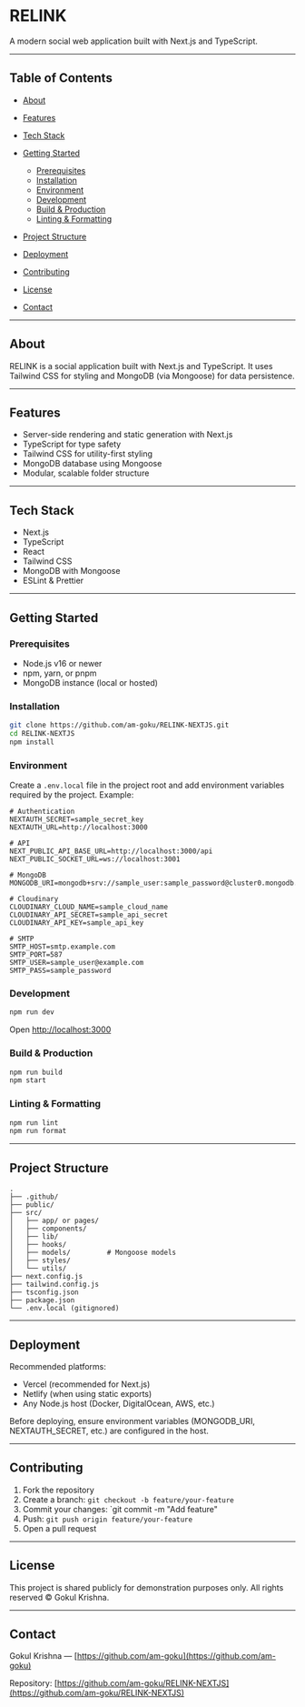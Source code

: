 # RELINK

A modern social web application built with Next.js and TypeScript.

---

## Table of Contents

* [About](#about)
* [Features](#features)
* [Tech Stack](#tech-stack)
* [Getting Started](#getting-started)

  * [Prerequisites](#prerequisites)
  * [Installation](#installation)
  * [Environment](#environment)
  * [Development](#development)
  * [Build & Production](#build--production)
  * [Linting & Formatting](#linting--formatting)
* [Project Structure](#project-structure)
* [Deployment](#deployment)
* [Contributing](#contributing)
* [License](#license)
* [Contact](#contact)

---

## About

RELINK is a social application built with Next.js and TypeScript. It uses Tailwind CSS for styling and MongoDB (via Mongoose) for data persistence.

---

## Features

* Server-side rendering and static generation with Next.js
* TypeScript for type safety
* Tailwind CSS for utility-first styling
* MongoDB database using Mongoose
* Modular, scalable folder structure

---

## Tech Stack

* Next.js
* TypeScript
* React
* Tailwind CSS
* MongoDB with Mongoose
* ESLint & Prettier

---

## Getting Started

### Prerequisites

* Node.js v16 or newer
* npm, yarn, or pnpm
* MongoDB instance (local or hosted)

### Installation

```bash
git clone https://github.com/am-goku/RELINK-NEXTJS.git
cd RELINK-NEXTJS
npm install
```

### Environment

Create a `.env.local` file in the project root and add environment variables required by the project. Example:

```env
# Authentication
NEXTAUTH_SECRET=sample_secret_key
NEXTAUTH_URL=http://localhost:3000

# API
NEXT_PUBLIC_API_BASE_URL=http://localhost:3000/api
NEXT_PUBLIC_SOCKET_URL=ws://localhost:3001

# MongoDB
MONGODB_URI=mongodb+srv://sample_user:sample_password@cluster0.mongodb.net/relink

# Cloudinary
CLOUDINARY_CLOUD_NAME=sample_cloud_name
CLOUDINARY_API_SECRET=sample_api_secret
CLOUDINARY_API_KEY=sample_api_key

# SMTP
SMTP_HOST=smtp.example.com
SMTP_PORT=587
SMTP_USER=sample_user@example.com
SMTP_PASS=sample_password
```

### Development

```bash
npm run dev
```

Open [http://localhost:3000](http://localhost:3000)

### Build & Production

```bash
npm run build
npm start
```

### Linting & Formatting

```bash
npm run lint
npm run format
```

---

## Project Structure

```
.
├── .github/
├── public/
├── src/
│   ├── app/ or pages/
│   ├── components/
│   ├── lib/
│   ├── hooks/
│   ├── models/         # Mongoose models
│   ├── styles/
│   └── utils/
├── next.config.js
├── tailwind.config.js
├── tsconfig.json
├── package.json
└── .env.local (gitignored)
```

---

## Deployment

Recommended platforms:

* Vercel (recommended for Next.js)
* Netlify (when using static exports)
* Any Node.js host (Docker, DigitalOcean, AWS, etc.)

Before deploying, ensure environment variables (MONGODB_URI, NEXTAUTH_SECRET, etc.) are configured in the host.

---

## Contributing

1. Fork the repository
2. Create a branch: `git checkout -b feature/your-feature`
3. Commit your changes: `git commit -m "Add feature"
4. Push: `git push origin feature/your-feature`
5. Open a pull request

---

## License

This project is shared publicly for demonstration purposes only. All rights reserved © Gokul Krishna.

---

## Contact

Gokul Krishna — [https://github.com/am-goku](https://github.com/am-goku)

Repository: [https://github.com/am-goku/RELINK-NEXTJS](https://github.com/am-goku/RELINK-NEXTJS)
